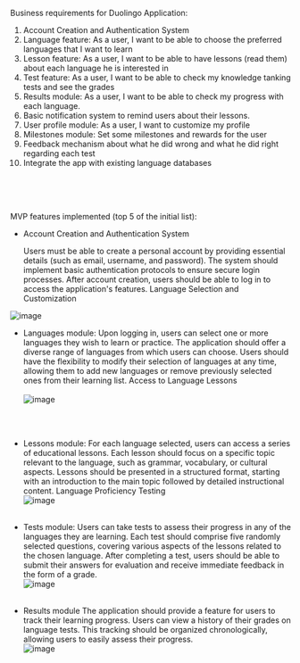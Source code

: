 ﻿
Business requirements for Duolingo Application:

1. Account Creation and Authentication System
2. Language feature: As a user, I want to be able to choose the preferred languages that I want to learn
3. Lesson feature: As a user, I want to be able to have lessons (read them) about each language he is interested in
4. Test feature: As a user, I want to be able to check my knowledge tanking tests and see the grades
5. Results module: As a user, I want to be able to check my progress with each language.
6. Basic notification system to remind users about their lessons.
7. User profile module: As a user, I want to customize my profile
8. Milestones module: Set some milestones and rewards for the user
9. Feedback mechanism about what he did wrong and what he did right regarding each test
10. Integrate the app with existing language databases
<br />
<br />
<br />

MVP features implemented (top 5 of the initial list):
<br />
- Account Creation and Authentication System

  Users must be able to create a personal account by providing essential details (such as email, username, and password).
  The system should implement basic authentication protocols to ensure secure login processes.
  After account creation, users should be able to log in to access the application's features.
  Language Selection and Customization
  
![image](https://github.com/alicemariapirvulescu/duolingo-master/assets/63742125/bf4f0d5f-c93d-40a4-b351-b5f5e40e8f7d)

- Languages module:
  Upon logging in, users can select one or more languages they wish to learn or practice.
  The application should offer a diverse range of languages from which users can choose.
  Users should have the flexibility to modify their selection of languages at any time, allowing them to add new languages or remove previously selected ones from their learning list.
  Access to Language Lessons <br />
  <br />
![image](https://github.com/alicemariapirvulescu/duolingo-master/assets/63742125/921092aa-a3fb-4afd-b96e-edfcf4846639)


<br /><br />
- Lessons module:
  For each language selected, users can access a series of educational lessons.
  Each lesson should focus on a specific topic relevant to the language, such as grammar, vocabulary, or cultural aspects.
  Lessons should be presented in a structured format, starting with an introduction to the main topic followed by detailed instructional content.
  Language Proficiency Testing <br />
![image](https://github.com/alicemariapirvulescu/duolingo-master/assets/63742125/ef1f1673-3ae1-4bd0-8837-faccf7a9eb40)
<br /><br />
- Tests module:
  Users can take tests to assess their progress in any of the languages they are learning.
  Each test should comprise five randomly selected questions, covering various aspects of the lessons related to the chosen language.
  After completing a test, users should be able to submit their answers for evaluation and receive immediate feedback in the form of a grade. <br />
  ![image](https://github.com/alicemariapirvulescu/duolingo-master/assets/63742125/a721e02a-01b5-4b5f-b054-8f50dce60868)
<br /><br />

- Results module
  The application should provide a feature for users to track their learning progress.
  Users can view a history of their grades on language tests.
  This tracking should be organized chronologically, allowing users to easily assess their progress. <br />
  ![image](https://github.com/alicemariapirvulescu/duolingo-master/assets/63742125/78337462-d151-4c41-8a0c-527c5b1cda62)

 


